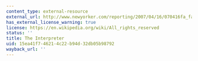 ```yaml
---
content_type: external-resource
external_url: http://www.newyorker.com/reporting/2007/04/16/070416fa_fact_colapinto
has_external_license_warning: true
license: https://en.wikipedia.org/wiki/All_rights_reserved
status: ''
title: The Interpreter
uid: 15ea41f7-4621-4c22-b94d-32db05b98792
wayback_url: ''
---
```

